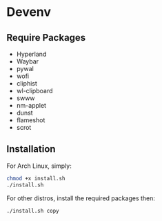 # Devenv

## Require Packages
- Hyperland
- Waybar
- pywal
- wofi
- cliphist
- wl-clipboard
- swww
- nm-applet
- dunst
- flameshot
- scrot

## Installation

For Arch Linux, simply:
```bash
chmod +x install.sh
./install.sh
```

For other distros, install the required packages then:
```bash
./install.sh copy
```
